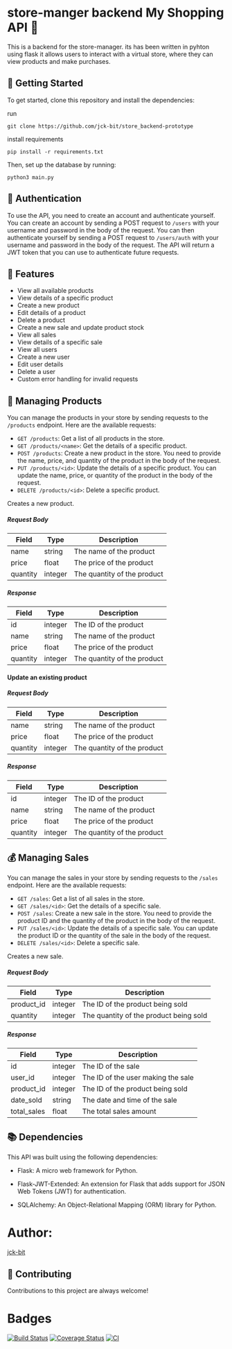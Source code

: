 # store-manger backend   My Shopping API 🛒
 This is a backend for the store-manager. its has been written in pyhton using flask it allows users to interact with a virtual store, where they can view products and make purchases.


## 🚀 Getting Started

To get started, clone this repository and install the dependencies:

run
```
git clone https://github.com/jck-bit/store_backend-prototype
```
install requirements

```
pip install -r requirements.txt
```
Then, set up the database by running:

```
python3 main.py
```

## 🔑 Authentication

To use the API, you need to create an account and authenticate yourself. You can create an account by sending a POST request to `/users` with your username and password in the body of the request. You can then authenticate yourself by sending a POST request to `/users/auth` with your username and password in the body of the request. The API will return a JWT token that you can use to authenticate future requests.

## 🎯 Features

- View all available products
- View details of a specific product
- Create a new product
- Edit details of a product
- Delete a product
- Create a new sale and update product stock
- View all sales
- View details of a specific sale
- View all users
- Create a new user
- Edit user details
- Delete a user
- Custom error handling for invalid requests


## 🛒 Managing Products
You can manage the products in your store by sending requests to the `/products` endpoint. Here are the available requests:

- `GET /products`: Get a list of all products in the store.
- `GET /products/<name>`: Get the details of a specific product.
- `POST /products`: Create a new product in the store. You need to provide the name, price, and quantity of the product in the body of the request.
- `PUT /products/<id>`: Update the details of a specific product. You can update the name, price, or quantity of the product in the body of the request.
- `DELETE /products/<id>`: Delete a specific product.


Creates a new product.

##### Request Body

| Field      | Type    | Description          |
| ---------- | ------- | -------------------- |
| name       | string  | The name of the product |
| price      | float   | The price of the product |
| quantity   | integer | The quantity of the product |


##### Response

| Field      | Type    | Description          |
| ---------- | ------- | -------------------- |
| id         | integer | The ID of the product  |
| name       | string  | The name of the product |
| price      | float   | The price of the product |
| quantity   | integer | The quantity of the product |

#### Update an existing product

##### Request Body

| Field      | Type    | Description          |
| ---------- | ------- | -------------------- |
| name       | string  | The name of the product |
| price      | float   | The price of the product |
| quantity   | integer | The quantity of the product |

##### Response

| Field      | Type    | Description          |
| ---------- | ------- | -------------------- |
| id         | integer | The ID of the product  |
| name       | string  | The name of the product |
| price      | float   | The price of the product |
| quantity   | integer | The quantity of the product |

## 💰 Managing Sales
You can manage the sales in your store by sending requests to the `/sales` endpoint. Here are the available requests:

- `GET /sales`: Get a list of all sales in the store.
- `GET /sales/<id>`: Get the details of a specific sale.
- `POST /sales`: Create a new sale in the store. You need to provide the product ID and the quantity of the product in the body of the request.
- `PUT /sales/<id>`: Update the details of a specific sale. You can update the product ID or the quantity of the sale in the body of the request.
- `DELETE /sales/<id>`: Delete a specific sale.

Creates a new sale.

##### Request Body

| Field      | Type    | Description          |
| ---------- | ------- | -------------------- |
| product_id | integer | The ID of the product being sold |
| quantity   | integer | The quantity of the product being sold |

##### Response

| Field      | Type    | Description          |
| ---------- | ------- | -------------------- |
| id         | integer | The ID of the sale  |
| user_id    | integer | The ID of the user making the sale |
| product_id | integer | The ID of the product being sold |
| date_sold  | string  | The date and time of the sale |
| total_sales| float   | The total sales amount |

## 📚 Dependencies

This API was built using the following dependencies:

- Flask: A micro web framework for Python.

- Flask-JWT-Extended: An extension for Flask that adds support for JSON Web Tokens (JWT) for authentication.
- SQLAlchemy: An Object-Relational Mapping (ORM) library for Python.


# Author: 
 [jck-bit](https://github.com/jck-bit)


## 📌 Contributing

Contributions to this project are always welcome!

# Badges

[![Build Status](https://app.travis-ci.com/jck-bit/store_backend-prototype.svg?branch=master)](https://app.travis-ci.com/jck-bit/store_backend-prototype)
[![Coverage Status](https://coveralls.io/repos/github/jck-bit/store_backend-prototype/badge.svg?branch=master)](https://coveralls.io/github/jck-bit/store_backend-prototype?branch=master)
[![CI](https://github.com/jck-bit/store_backend-prototype/actions/workflows/main.yml/badge.svg)](https://github.com/jck-bit/store_backend-prototype/actions/workflows/main.yml)
